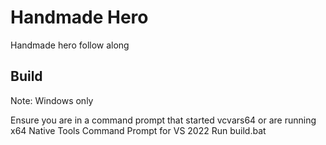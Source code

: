 # Handmade Hero
Handmade hero follow along

## Build
Note: Windows only

Ensure you are in a command prompt that started vcvars64 or are running x64 Native Tools Command Prompt for VS 2022
Run build.bat
